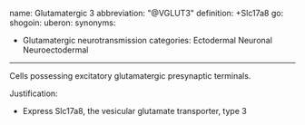 name: Glutamatergic 3
abbreviation: "@VGLUT3"
definition: +Slc17a8
go:
shogoin: 
uberon: 
synonyms:
- Glutamatergic neurotransmission
categories: Ectodermal Neuronal Neuroectodermal
---

Cells possessing excitatory glutamatergic presynaptic terminals. 

Justification:

* Express Slc17a8, the vesicular glutamate transporter, type 3
